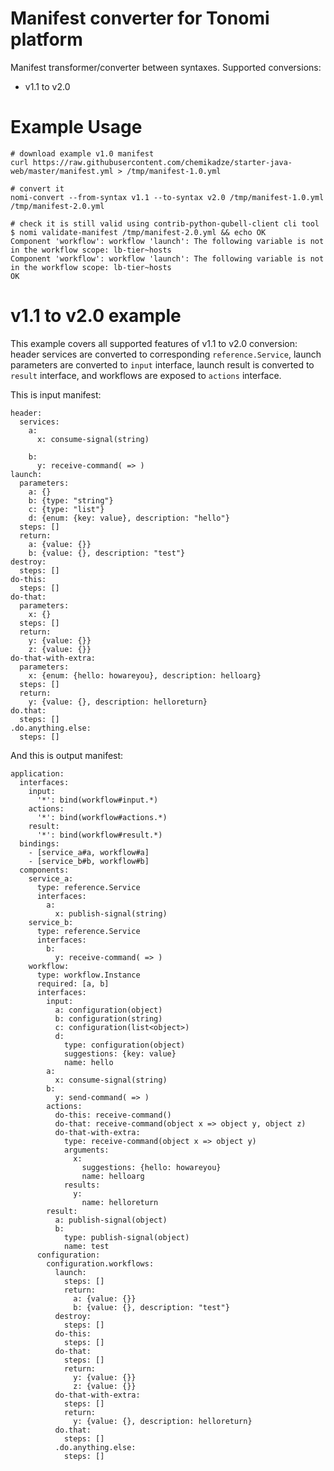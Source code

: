 Manifest converter for Tonomi platform
======================================

Manifest transformer/converter between syntaxes.
Supported conversions:

 - v1.1 to v2.0
 
Example Usage
============

    # download example v1.0 manifest 
    curl https://raw.githubusercontent.com/chemikadze/starter-java-web/master/manifest.yml > /tmp/manifest-1.0.yml

    # convert it
    nomi-convert --from-syntax v1.1 --to-syntax v2.0 /tmp/manifest-1.0.yml /tmp/manifest-2.0.yml

    # check it is still valid using contrib-python-qubell-client cli tool
    $ nomi validate-manifest /tmp/manifest-2.0.yml && echo OK 
    Component 'workflow': workflow 'launch': The following variable is not in the workflow scope: lb-tier~hosts
    Component 'workflow': workflow 'launch': The following variable is not in the workflow scope: lb-tier~hosts
    OK
 
v1.1 to v2.0 example
====================

This example covers all supported features of v1.1 to v2.0 conversion:
header services are converted to corresponding `reference.Service`, 
launch parameters are converted to `input` interface, launch result is converted
to `result` interface, and workflows are exposed to `actions` interface.

This is input manifest:

    header:
      services:
        a:
          x: consume-signal(string)

        b:
          y: receive-command( => )
    launch:
      parameters:
        a: {}
        b: {type: "string"}
        c: {type: "list"}
        d: {enum: {key: value}, description: "hello"}
      steps: []
      return:
        a: {value: {}}
        b: {value: {}, description: "test"}
    destroy:
      steps: []
    do-this:
      steps: []
    do-that:
      parameters:
        x: {}
      steps: []
      return:
        y: {value: {}}
        z: {value: {}}
    do-that-with-extra:
      parameters:
        x: {enum: {hello: howareyou}, description: helloarg}
      steps: []
      return:
        y: {value: {}, description: helloreturn}
    do.that:
      steps: []
    .do.anything.else:
      steps: []
 
And this is output manifest:

    application:
      interfaces:
        input:
          '*': bind(workflow#input.*)
        actions:
          '*': bind(workflow#actions.*)
        result:
          '*': bind(workflow#result.*)
      bindings:
        - [service_a#a, workflow#a]
        - [service_b#b, workflow#b]
      components:
        service_a:
          type: reference.Service
          interfaces:
            a:
              x: publish-signal(string)
        service_b:
          type: reference.Service
          interfaces:
            b:
              y: receive-command( => )
        workflow:
          type: workflow.Instance
          required: [a, b]
          interfaces:
            input:
              a: configuration(object)
              b: configuration(string)
              c: configuration(list<object>)
              d:
                type: configuration(object)
                suggestions: {key: value}
                name: hello
            a:
              x: consume-signal(string)
            b:
              y: send-command( => )
            actions:
              do-this: receive-command()
              do-that: receive-command(object x => object y, object z)
              do-that-with-extra:
                type: receive-command(object x => object y)
                arguments:
                  x:
                    suggestions: {hello: howareyou}
                    name: helloarg
                results:
                  y:
                    name: helloreturn
            result:
              a: publish-signal(object)
              b:
                type: publish-signal(object)
                name: test
          configuration:
            configuration.workflows:
              launch:
                steps: []
                return:
                  a: {value: {}}
                  b: {value: {}, description: "test"}
              destroy:
                steps: []
              do-this:
                steps: []
              do-that:
                steps: []
                return:
                  y: {value: {}}
                  z: {value: {}}
              do-that-with-extra:
                steps: []
                return:
                  y: {value: {}, description: helloreturn}
              do.that:
                steps: []
              .do.anything.else:
                steps: []
